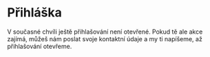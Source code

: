 Přihláška
=========
V současné chvíli ještě přihlašování není otevřené. Pokud tě ale akce zajímá,
můžeš nám poslat svoje kontaktní údaje a my ti napíšeme, až přihlašování otevřeme.
